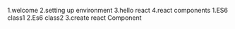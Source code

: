 1.welcome 
2.setting up environment
3.hello react 
4.react components
   1.ES6 class1
   2.Es6 class2
   3.create react Component